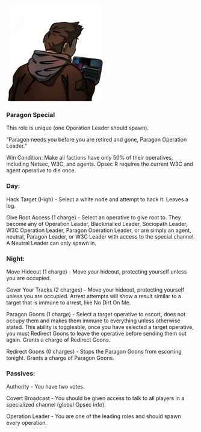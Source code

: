![paragonoperationleader.png](Images/paragonoperationleader.png)

### **Paragon Special**

This role is unique (one Operation Leader should spawn).

“Paragon needs you before you are retired and gone, Paragon Operation Leader.”

Win Condition: Make all factions have only 50% of their operatives, including Netsec, W3C, and agents. Opsec R requires the current W3C and agent operative to die once.

### **Day:**

Hack Target (High) - Select a white node and attempt to hack it. Leaves a log.

Give Root Access (1 charge) - Select an operative to give root to. They become any of Operation Leader, Blackmailed Leader, Sociopath Leader, W3C Operation Leader, Paragon Operation Leader, or are simply an agent, neutral, Paragon Leader, or W3C Leader with access to the special channel. A Neutral Leader can only spawn in.

### **Night:**

Move Hideout (1 charge) - Move your hideout, protecting yourself unless you are occupied.

Cover Your Tracks (2 charges) - Move your hideout, protecting yourself unless you are occupied. Arrest attempts will show a result similar to a target that is immune to arrest, like No Dirt On Me.

Paragon Goons (1 charge) - Select a target operative to escort, does not occupy them and makes them immune to everything unless otherwise stated. This ability is toggleable, once you have selected a target operative, you must Redirect Goons to leave the operative before sending them out again. Grants a charge of Redirect Goons.

Redirect Goons (0 charges) - Stops the Paragon Goons from escorting tonight. Grants a charge of Paragon Goons.

### **Passives:**

Authority - You have two votes.

Covert Broadcast - You should be given access to talk to all players in a specialized channel (global Opsec info).

Operation Leader - You are one of the leading roles and should spawn every operation.